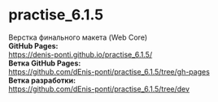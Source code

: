 # practise_6.1.5
Верстка финального макета (Web Core)<br>
<b>GitHub Pages:</b><br>
https://denis-ponti.github.io/practise_6.1.5/
<br>
<b>Ветка GitHub Pages:</b><br>
https://github.com/dEnis-ponti/practise_6.1.5/tree/gh-pages
<br>
<b>Ветка разработки:</b><br>
https://github.com/dEnis-ponti/practise_6.1.5/tree/dev
<br>
